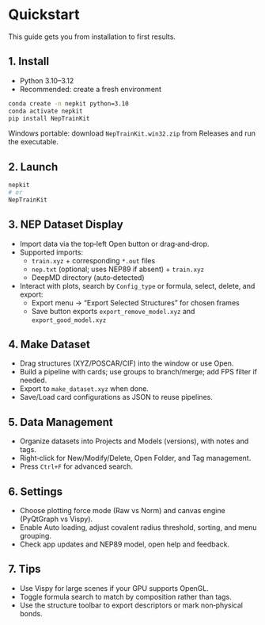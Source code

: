 # Quickstart

This guide gets you from installation to first results.

## 1. Install

- Python 3.10–3.12
- Recommended: create a fresh environment

```bash
conda create -n nepkit python=3.10
conda activate nepkit
pip install NepTrainKit
```

Windows portable: download `NepTrainKit.win32.zip` from Releases and run the executable.

## 2. Launch

```bash
nepkit
# or
NepTrainKit
```

## 3. NEP Dataset Display

- Import data via the top‑left Open button or drag‑and‑drop.
- Supported imports:
  - `train.xyz` + corresponding `*.out` files
  - `nep.txt` (optional; uses NEP89 if absent) + `train.xyz`
  - DeepMD directory (auto‑detected)
- Interact with plots, search by `Config_type` or formula, select, delete, and export:
  - Export menu → “Export Selected Structures” for chosen frames
  - Save button exports `export_remove_model.xyz` and `export_good_model.xyz`

## 4. Make Dataset

- Drag structures (XYZ/POSCAR/CIF) into the window or use Open.
- Build a pipeline with cards; use groups to branch/merge; add FPS filter if needed.
- Export to `make_dataset.xyz` when done.
- Save/Load card configurations as JSON to reuse pipelines.

## 5. Data Management

- Organize datasets into Projects and Models (versions), with notes and tags.
- Right‑click for New/Modify/Delete, Open Folder, and Tag management.
- Press `Ctrl+F` for advanced search.

## 6. Settings

- Choose plotting force mode (Raw vs Norm) and canvas engine (PyQtGraph vs Vispy).
- Enable Auto loading, adjust covalent radius threshold, sorting, and menu grouping.
- Check app updates and NEP89 model, open help and feedback.

## 7. Tips

- Use Vispy for large scenes if your GPU supports OpenGL.
- Toggle formula search to match by composition rather than tags.
- Use the structure toolbar to export descriptors or mark non‑physical bonds.

